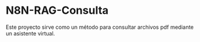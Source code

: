 # N8N-RAG-Consulta
Este proyecto sirve como un método para consultar archivos pdf mediante un asistente virtual.
